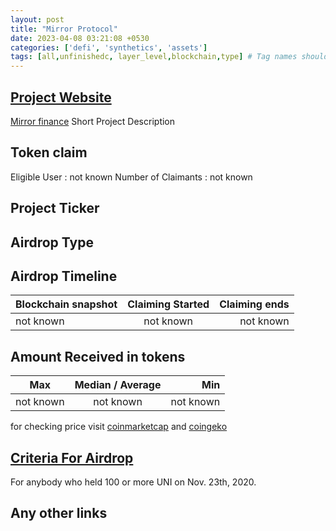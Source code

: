 ```yaml
---
layout: post
title: "Mirror Protocol"
date: 2023-04-08 03:21:08 +0530
categories: ['defi', 'synthetics', 'assets']
tags: [all,unfinishedc, layer_level,blockchain,type] # Tag names should always be lowercase
---
```




## [Project Website](https://eth.mirror.finance)

 [Mirror finance](https://eth.mirror.finance/airdrop)
 Short Project Description

## Token claim

Eligible User : not known
Number of Claimants : not known

## Project Ticker

## Airdrop Type

## Airdrop Timeline

| Blockchain snapshot     | Claiming Started           | Claiming ends    |
| ----------------------- |:--------------------------:| ----------------:|
|       not known         |        not known           |   not known      |

## Amount Received in tokens  

| Max        |    Median / Average  |       Min    |
| ---------- |:--------------------:| ------------:|
| not known  |     not known        |  not known   |

for checking price visit [coinmarketcap](https://coinmarketcap.com/currencies/) and [coingeko](https://www.coingecko.com/en/coins/)

## [Criteria For Airdrop](link)

 For anybody who held 100 or more UNI on Nov. 23th, 2020.

## Any other links
